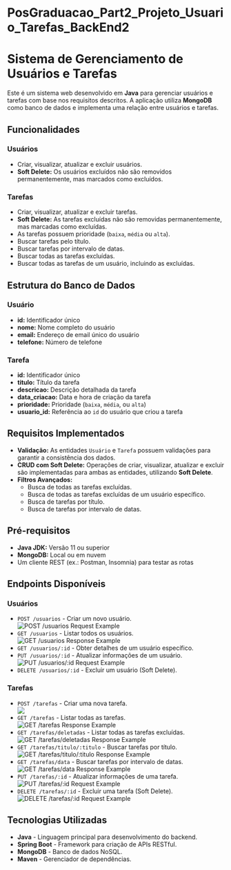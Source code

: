 # PosGraduacao_Part2_Projeto_Usuario_Tarefas_BackEnd2
<body>
    <h1>Sistema de Gerenciamento de Usuários e Tarefas</h1>
    <p>Este é um sistema web desenvolvido em <strong>Java</strong> para gerenciar usuários e tarefas com base nos requisitos descritos. A aplicação utiliza <strong>MongoDB</strong> como banco de dados e implementa uma relação entre usuários e tarefas.</p>

<h2>Funcionalidades</h2>
    <h3>Usuários</h3>
    <ul>
        <li>Criar, visualizar, atualizar e excluir usuários.</li>
        <li><strong>Soft Delete:</strong> Os usuários excluídos não são removidos permanentemente, mas marcados como excluídos.</li>
    </ul>
    <h3>Tarefas</h3>
    <ul>
        <li>Criar, visualizar, atualizar e excluir tarefas.</li>
        <li><strong>Soft Delete:</strong> As tarefas excluídas não são removidas permanentemente, mas marcadas como excluídas.</li>
        <li>As tarefas possuem prioridade (<code>baixa</code>, <code>média</code> ou <code>alta</code>).</li>
        <li>Buscar tarefas pelo título.</li>
        <li>Buscar tarefas por intervalo de datas.</li>
        <li>Buscar todas as tarefas excluídas.</li>
        <li>Buscar todas as tarefas de um usuário, incluindo as excluídas.</li>
    </ul>

<h2>Estrutura do Banco de Dados</h2>
    <h3>Usuário</h3>
    <ul>
        <li><strong>id:</strong> Identificador único</li>
        <li><strong>nome:</strong> Nome completo do usuário</li>
        <li><strong>email:</strong> Endereço de email único do usuário</li>
        <li><strong>telefone:</strong> Número de telefone</li>
    </ul>
    <h3>Tarefa</h3>
    <ul>
        <li><strong>id:</strong> Identificador único</li>
        <li><strong>titulo:</strong> Título da tarefa</li>
        <li><strong>descricao:</strong> Descrição detalhada da tarefa</li>
        <li><strong>data_criacao:</strong> Data e hora de criação da tarefa</li>
        <li><strong>prioridade:</strong> Prioridade (<code>baixa</code>, <code>média</code>, ou <code>alta</code>)</li>
        <li><strong>usuario_id:</strong> Referência ao <code>id</code> do usuário que criou a tarefa</li>
    </ul>

<h2>Requisitos Implementados</h2>
    <ul>
        <li><strong>Validação:</strong> As entidades <code>Usuário</code> e <code>Tarefa</code> possuem validações para garantir a consistência dos dados.</li>
        <li><strong>CRUD com Soft Delete:</strong> Operações de criar, visualizar, atualizar e excluir são implementadas para ambas as entidades, utilizando <strong>Soft Delete</strong>.</li>
        <li><strong>Filtros Avançados:</strong>
            <ul>
                <li>Busca de todas as tarefas excluídas.</li>
                <li>Busca de todas as tarefas excluídas de um usuário específico.</li>
                <li>Busca de tarefas por título.</li>
                <li>Busca de tarefas por intervalo de datas.</li>
            </ul>
        </li>
    </ul>

<h2>Pré-requisitos</h2>
    <ul>
        <li><strong>Java JDK:</strong> Versão 11 ou superior</li>
        <li><strong>MongoDB:</strong> Local ou em nuvem</li>
        <li>Um cliente REST (ex.: Postman, Insomnia) para testar as rotas</li>
    </ul>
<h2>Endpoints Disponíveis</h2>
<h3>Usuários</h3>
<ul>
<li>
<code>POST /usuarios</code> - Criar um novo usuário.
<div>
<img src="Criar Usuário.png" alt="POST /usuarios Request Example">
</div>
</li>
<li>
<code>GET /usuarios</code> - Listar todos os usuários.
<div>
<img src="Visualizar Usuarios.png" alt="GET /usuarios Response Example">
</div>
</li>
<li>
<code>GET /usuarios/:id</code> - Obter detalhes de um usuário específico.
</li>
<li>
<code>PUT /usuarios/:id</code> - Atualizar informações de um usuário.
<div>
<img src="Atualizar Usuario.png" alt="PUT /usuarios/:id Request Example">
</div>
</li>
<li>
<code>DELETE /usuarios/:id</code> - Excluir um usuário (Soft Delete).
</li>
</ul>

<h3>Tarefas</h3>
    <ul>
        <li>
            <code>POST /tarefas</code> - Criar uma nova tarefa.
            <div>
                <img src="Criar Tarefas.png">
            </div>
        </li>
        <li>
            <code>GET /tarefas</code> - Listar todas as tarefas.
            <div>
                <img src="Listar Tarefas.png" alt="GET /tarefas Response Example">
            </div>
        </li>
        <li>
            <code>GET /tarefas/deletadas</code> - Listar todas as tarefas excluídas.
            <div>
                <img src="Visualizar Tarefas Deletadas.png" alt="GET /tarefas/deletadas Response Example">
            </div>
        </li>
      
 <li>
            <code>GET /tarefas/titulo/:titulo</code> - Buscar tarefas por título.
            <div>
                <img src="Visualizar Tarefas por Titulo.png" alt="GET /tarefas/titulo/:titulo Response Example">
            </div>
        </li>
        <li>
            <code>GET /tarefas/data</code> - Buscar tarefas por intervalo de datas.
            <div>
                <img src="Visualizar Tarefas por Data.png" alt="GET /tarefas/data Response Example">
            </div>
        </li>
        <li>
            <code>PUT /tarefas/:id</code> - Atualizar informações de uma tarefa.
            <div>
                <img src="Atualizar Tarefa.png" alt="PUT /tarefas/:id Request Example">
            </div>
        </li>
        <li>
            <code>DELETE /tarefas/:id</code> - Excluir uma tarefa (Soft Delete).
            <div>
                <img src="Deletar Tarefas.png" alt="DELETE /tarefas/:id Request Example">
            </div>
        </li>
    </ul>
    <h2>Tecnologias Utilizadas</h2>
    <ul>
        <li><strong>Java</strong> - Linguagem principal para desenvolvimento do backend.</li>
        <li><strong>Spring Boot</strong> - Framework para criação de APIs RESTful.</li>
        <li><strong>MongoDB</strong> - Banco de dados NoSQL.</li>
        <li><strong>Maven</strong> - Gerenciador de dependências.</li>
    </ul>